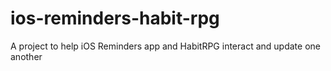 # ios-reminders-habit-rpg
A project to help iOS Reminders app and HabitRPG interact and update one another
